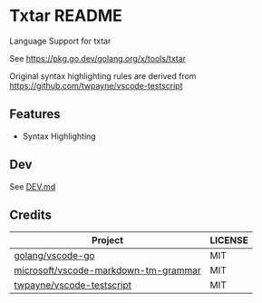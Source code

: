 # Txtar README

Language Support for txtar

See https://pkg.go.dev/golang.org/x/tools/txtar

Original syntax highlighting rules are derived from https://github.com/twpayne/vscode-testscript

## Features

- Syntax Highlighting

## Dev

See [DEV.md](./DEV.md)

## Credits

| Project                                                                                         | LICENSE |
| ----------------------------------------------------------------------------------------------- | ------- |
| [golang/vscode-go](https://github.com/golang/vscode-go/)                                        | MIT     |
| [microsoft/vscode-markdown-tm-grammar](https://github.com/microsoft/vscode-markdown-tm-grammar) | MIT     |
| [twpayne/vscode-testscript](https://github.com/twpayne/vscode-testscript)                       | MIT     |
